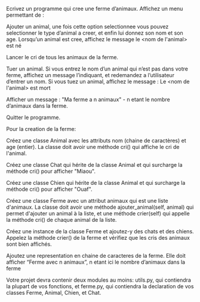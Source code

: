 Ecrivez un programme qui cree une ferme d’animaux. Affichez un menu permettant de :


	
Ajouter un animal, une fois cette option selectionnee vous pouvez selectionner le type d’animal a creer, et enfin lui donnez son nom et son age. Lorsqu’un animal est cree, affichez le message 
le <animal> <nom de l'animal> est né
	
Lancer le cri de tous les animaux de la ferme.
	
Tuer un animal. 
Si vous entrez le nom d’un animal qui n’est pas dans votre ferme, affichez un message l’indiquant, et redemandez a l’utilisateur d’entrer un nom. 
Si vous tuez un animal, affichez le message :
Le <animal> <nom de l'animal> est mort
	
Afficher un message : 
"Ma ferme a n animaux" - n etant le nombre d’animaux dans la ferme.
	
Quitter le programme.
	 


Pour la creation de la ferme:

	
Créez une classe Animal avec les attributs nom (chaine de caractères) et age (entier). La classe doit avoir une méthode cri() qui affiche le cri de l'animal.
	
Créez une classe Chat qui hérite de la classe Animal et qui surcharge la méthode cri() pour afficher "Miaou".
	
Créez une classe Chien qui hérite de la classe Animal et qui surcharge la méthode cri() pour afficher "Ouaf".
	
Créez une classe Ferme avec un attribut animaux qui est une liste d'animaux. La classe doit avoir une méthode ajouter_animal(self, animal) qui permet d'ajouter un animal à la liste, et une méthode crier(self) qui appelle la méthode cri() de chaque animal de la liste.
	
Créez une instance de la classe Ferme et ajoutez-y des chats et des chiens. Appelez la méthode crier() de la ferme et vérifiez que les cris des animaux sont bien affichés.
	
Ajoutez une representation en chaine de caracteres de la ferme. Elle doit afficher “Ferme avec n animaux”, n etant ici le nombre d’animaux dans la ferme

Votre projet devra contenir deux modules au moins: utils.py, qui contiendra la plupart de vos fonctions, et ferme.py, qui contiendra la declaration de vos classes Ferme, Animal, Chien, et Chat.